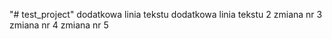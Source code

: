 "# test_project" 
dodatkowa linia tekstu 
dodatkowa linia tekstu 2 
zmiana nr 3 
zmiana nr 4 
zmiana nr 5 
